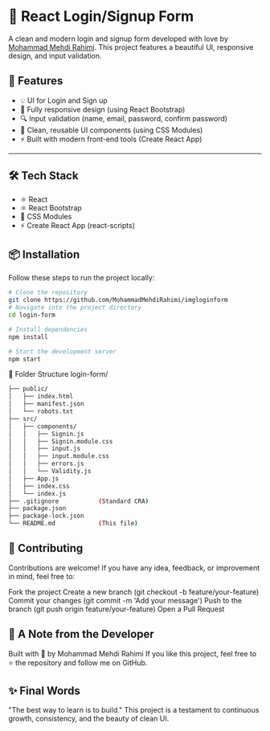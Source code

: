# 🚀 React Login/Signup Form

A clean and modern login and signup form developed with love by [Mohammad Mehdi Rahimi](https://github.com/mohammadmehdirahimi).
This project features a beautiful UI, responsive design, and input validation.

## 🔧 Features

- 💡 UI for Login and Sign up
- 📱 Fully responsive design (using React Bootstrap)
- 🔍 Input validation (name, email, password, confirm password)
- 🎨 Clean, reusable UI components (using CSS Modules)
- ⚡️ Built with modern front-end tools (Create React App)

---

## 🛠️ Tech Stack

- ⚛️ React
- ⚛️ React Bootstrap
- 🎨 CSS Modules
- ⚡ Create React App (react-scripts)

## 📦 Installation

Follow these steps to run the project locally:

```bash
# Clone the repository 
git clone https://github.com/MohammadMehdiRahimi/imgloginform
# Navigate into the project directory
cd login-form

# Install dependencies
npm install

# Start the development server
npm start
```

📁 Folder Structure
login-form/

```Bash
├── public/
│   ├── index.html        
│   ├── manifest.json     
│   └── robots.txt        
├── src/
│   ├── components/
│   │   ├── Signin.js           
│   │   ├── Signin.module.css   
│   │   ├── input.js            
│   │   ├── input.module.css    
│   │   ├── errors.js           
│   │   └── Validity.js         
│   ├── App.js              
│   ├── index.css           
│   └── index.js            
├── .gitignore           (Standard CRA)
├── package.json        
├── package-lock.json   
└── README.md            (This file)
```
## 🤝 Contributing
Contributions are welcome!
If you have any idea, feedback, or improvement in mind, feel free to:

Fork the project
Create a new branch (git checkout -b feature/your-feature)
Commit your changes (git commit -m 'Add your message')
Push to the branch (git push origin feature/your-feature)
Open a Pull Request
## 🌟 A Note from the Developer
Built with 💚 by Mohammad Mehdi Rahimi
If you like this project, feel free to ⭐ the repository and follow me on GitHub.

## ✨ Final Words
"The best way to learn is to build."
This project is a testament to continuous growth, consistency, and the beauty of clean UI.
